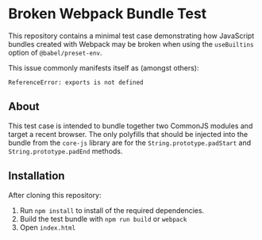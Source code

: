 # Broken Webpack Bundle Test

This repository contains a minimal test case demonstrating how JavaScript bundles created with Webpack may be broken when using the `useBuiltins` option of `@babel/preset-env`.

This issue commonly manifests itself as (amongst others):

```
ReferenceError: exports is not defined
```


## About

This test case is intended to bundle together two CommonJS modules and target a recent browser. The only polyfills that should be injected into the bundle from the `core-js` library are for the `String.prototype.padStart` and `String.prototype.padEnd` methods.


## Installation

After cloning this repository:

1. Run `npm install` to install of the required dependencies.
2. Build the test bundle with `npm run build` or `webpack`
3. Open `index.html`
